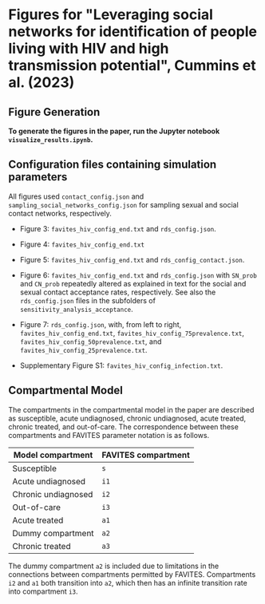 # Figures for "Leveraging social networks for identification of people living with HIV and high transmission potential", Cummins et al. (2023)

## Figure Generation

**To generate the figures in the paper, run the Jupyter notebook ```visualize_results.ipynb```.**

## Configuration files containing simulation parameters
All figures used `contact_config.json` and `sampling_social_networks_config.json` for sampling sexual and social contact networks, respectively. 

* Figure 3: `favites_hiv_config_end.txt` and `rds_config.json`.

* Figure 4: `favites_hiv_config_end.txt`

* Figure 5: `favites_hiv_config_end.txt` and `rds_config_contact.json`.

* Figure 6: `favites_hiv_config_end.txt` and `rds_config.json` with `SN_prob` and `CN_prob` repeatedly altered as explained in text for the social and sexual contact acceptance rates, respectively. See also the `rds_config.json` files in the subfolders of `sensitivity_analysis_acceptance`.

* Figure 7: `rds_config.json`, with, from left to right, `favites_hiv_config_end.txt`, `favites_hiv_config_75prevalence.txt`, `favites_hiv_config_50prevalence.txt`, and `favites_hiv_config_25prevalence.txt`.  

* Supplementary Figure S1: `favites_hiv_config_infection.txt`.

## Compartmental Model

The compartments in the compartmental model in the paper are described as susceptible, acute undiagnosed, chronic undiagnosed, acute treated, chronic treated, and out-of-care. The correspondence between these compartments and FAVITES parameter notation is as follows.

| Model compartment   | FAVITES compartment |
|---------------------|---------------------|
| Susceptible         | `s`                 |
| Acute undiagnosed   | `i1`                |
| Chronic undiagnosed | `i2`                |
| Out-of-care         | `i3`                |
| Acute treated       | `a1`                |
| Dummy compartment   | `a2`                |
| Chronic treated     | `a3`                |

The dummy compartment `a2` is included due to limitations in the connections between compartments permitted by FAVITES. Compartments `i2` and `a1` both transition into `a2`, which then has an infinite transition rate into compartment `i3`.

